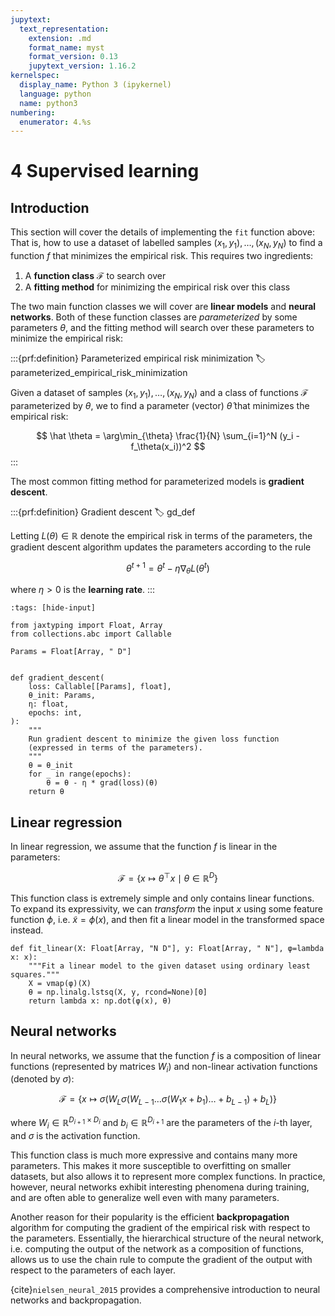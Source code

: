 ```yaml
---
jupytext:
  text_representation:
    extension: .md
    format_name: myst
    format_version: 0.13
    jupytext_version: 1.16.2
kernelspec:
  display_name: Python 3 (ipykernel)
  language: python
  name: python3
numbering:
  enumerator: 4.%s
---
```


# 4 Supervised learning

## Introduction

This section will cover the details of implementing the `fit` function above:
That is, how to use a dataset of labelled samples $(x_1, y_1), \dots, (x_N, y_N)$ to find a function $f$ that minimizes the empirical risk.
This requires two ingredients:

1. A **function class** $\mathcal{F}$ to search over
2. A **fitting method** for minimizing the empirical risk over this class

The two main function classes we will cover are **linear models** and **neural networks**.
Both of these function classes are *parameterized* by some parameters $\theta$,
and the fitting method will search over these parameters to minimize the empirical risk:

:::{prf:definition} Parameterized empirical risk minimization
:label: parameterized_empirical_risk_minimization

Given a dataset of samples $(x_1, y_1), \dots, (x_N, y_N)$ and a class of functions $\mathcal{F}$ parameterized by $\theta$,
we to find a parameter (vector) $\hat \theta$ that minimizes the empirical risk:

$$
\hat \theta = \arg\min_{\theta} \frac{1}{N} \sum_{i=1}^N (y_i - f_\theta(x_i))^2
$$
:::

The most common fitting method for parameterized models is **gradient descent**.

:::{prf:definition} Gradient descent
:label: gd_def

Letting $L(\theta) \in \mathbb{R}$ denote the empirical risk in terms of the parameters,
the gradient descent algorithm updates the parameters according to the rule

$$
\theta^{t+1} = \theta^t - \eta \nabla_\theta L(\theta^t)
$$

where $\eta > 0$ is the **learning rate**.
:::

```{code-cell}
:tags: [hide-input]

from jaxtyping import Float, Array
from collections.abc import Callable
```

```{code-cell}
Params = Float[Array, " D"]


def gradient_descent(
    loss: Callable[[Params], float],
    θ_init: Params,
    η: float,
    epochs: int,
):
    """
    Run gradient descent to minimize the given loss function
    (expressed in terms of the parameters).
    """
    θ = θ_init
    for _ in range(epochs):
        θ = θ - η * grad(loss)(θ)
    return θ
```

## Linear regression

In linear regression, we assume that the function $f$ is linear in the parameters:

$$
\mathcal{F} = \{ x \mapsto \theta^\top x \mid \theta \in \mathbb{R}^D \}
$$

This function class is extremely simple and only contains linear functions.
To expand its expressivity, we can _transform_ the input $x$ using some feature function $\phi$,
i.e. $\widetilde x = \phi(x)$, and then fit a linear model in the transformed space instead.

```{code-cell}
def fit_linear(X: Float[Array, "N D"], y: Float[Array, " N"], φ=lambda x: x):
    """Fit a linear model to the given dataset using ordinary least squares."""
    X = vmap(φ)(X)
    θ = np.linalg.lstsq(X, y, rcond=None)[0]
    return lambda x: np.dot(φ(x), θ)
```

## Neural networks

In neural networks, we assume that the function $f$ is a composition of linear functions (represented by matrices $W_i$) and non-linear activation functions (denoted by $\sigma$):

$$
\mathcal{F} = \{ x \mapsto \sigma(W_L \sigma(W_{L-1} \dots \sigma(W_1 x + b_1) \dots + b_{L-1}) + b_L) \}
$$

where $W_i \in \mathbb{R}^{D_{i+1} \times D_i}$ and $b_i \in \mathbb{R}^{D_{i+1}}$ are the parameters of the $i$-th layer, and $\sigma$ is the activation function.

This function class is much more expressive and contains many more parameters.
This makes it more susceptible to overfitting on smaller datasets,
but also allows it to represent more complex functions.
In practice, however, neural networks exhibit interesting phenomena during training,
and are often able to generalize well even with many parameters.

Another reason for their popularity is the efficient **backpropagation** algorithm for computing the gradient of the empirical risk with respect to the parameters.
Essentially, the hierarchical structure of the neural network,
i.e. computing the output of the network as a composition of functions,
allows us to use the chain rule to compute the gradient of the output with respect to the parameters of each layer.

{cite}`nielsen_neural_2015` provides a comprehensive introduction to neural networks and backpropagation.


